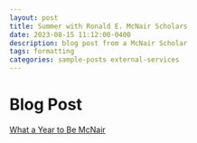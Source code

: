 ```yaml
---
layout: post
title: Summer with Ronald E. McNair Scholars
date: 2023-08-15 11:12:00-0400
description: blog post from a McNair Scholar
tags: formatting
categories: sample-posts external-services
---
```


# Blog Post

[What a Year to Be McNair](https://ufdatastudio.com/posts/2023-08-15-mcnair-blog/)

